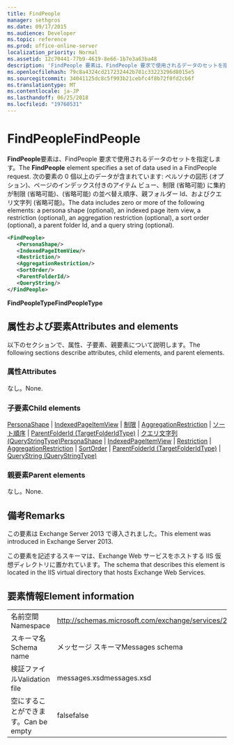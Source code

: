 ```yaml
---
title: FindPeople
manager: sethgros
ms.date: 09/17/2015
ms.audience: Developer
ms.topic: reference
ms.prod: office-online-server
localization_priority: Normal
ms.assetid: 12c70441-77b9-4619-8e66-1b7e3a63ba48
description: 'FindPeople 要素は、FindPeople 要求で使用されるデータのセットを指定します。 次の要素の 0 個以上のデータが含まれています: ペルソナの図形 (オプション)、ページのインデックス付きのアイテム ビュー、制限 (省略可能) に集約が制限 (省略可能)、(省略可能) の並べ替え順序、親フォルダー Id、およびクエリ文字列 (省略可能)。'
ms.openlocfilehash: 79c8a4324cd217232442b781c33223296d8015e5
ms.sourcegitcommit: 34041125dc8c5f993b21cebfc4f8b72f0fd2cb6f
ms.translationtype: MT
ms.contentlocale: ja-JP
ms.lasthandoff: 06/25/2018
ms.locfileid: "19760531"
---
```

# <a name="findpeople"></a><span data-ttu-id="dc85d-104">FindPeople</span><span class="sxs-lookup"><span data-stu-id="dc85d-104">FindPeople</span></span>

<span data-ttu-id="dc85d-105">**FindPeople**要素は、FindPeople 要求で使用されるデータのセットを指定します。</span><span class="sxs-lookup"><span data-stu-id="dc85d-105">The **FindPeople** element specifies a set of data used in a FindPeople request.</span></span> <span data-ttu-id="dc85d-106">次の要素の 0 個以上のデータが含まれています: ペルソナの図形 (オプション)、ページのインデックス付きのアイテム ビュー、制限 (省略可能) に集約が制限 (省略可能)、(省略可能) の並べ替え順序、親フォルダー Id、およびクエリ文字列 (省略可能)。</span><span class="sxs-lookup"><span data-stu-id="dc85d-106">The data includes zero or more of the following elements: a persona shape (optional), an indexed page item view, a restriction (optional), an aggregation restriction (optional), a sort order (optional), a parent folder Id, and a query string (optional).</span></span> 
  
```XML
<FindPeople>
   <PersonaShape/>
   <IndexedPageItemView/>
   <Restriction/>
   <AggregationRestriction/>
   <SortOrder/>
   <ParentFolderId/>
   <QueryString/>
</FindPeople>
```

 <span data-ttu-id="dc85d-107">**FindPeopleType**</span><span class="sxs-lookup"><span data-stu-id="dc85d-107">**FindPeopleType**</span></span>
## <a name="attributes-and-elements"></a><span data-ttu-id="dc85d-108">属性および要素</span><span class="sxs-lookup"><span data-stu-id="dc85d-108">Attributes and elements</span></span>

<span data-ttu-id="dc85d-109">以下のセクションで、属性、子要素、親要素について説明します。</span><span class="sxs-lookup"><span data-stu-id="dc85d-109">The following sections describe attributes, child elements, and parent elements.</span></span>
  
### <a name="attributes"></a><span data-ttu-id="dc85d-110">属性</span><span class="sxs-lookup"><span data-stu-id="dc85d-110">Attributes</span></span>

<span data-ttu-id="dc85d-111">なし。</span><span class="sxs-lookup"><span data-stu-id="dc85d-111">None.</span></span>
  
### <a name="child-elements"></a><span data-ttu-id="dc85d-112">子要素</span><span class="sxs-lookup"><span data-stu-id="dc85d-112">Child elements</span></span>

<span data-ttu-id="dc85d-113">[PersonaShape](personashape.md) | [IndexedPageItemView](indexedpageitemview.md) | [制限](restriction.md) | [AggregationRestriction](aggregationrestriction.md) | [ソート順序](sortorder.md) | [ParentFolderId (TargetFolderIdType)](parentfolderid-targetfolderidtype.md)  |  [クエリ文字列 (QueryStringType)](querystring-querystringtype.md)</span><span class="sxs-lookup"><span data-stu-id="dc85d-113">[PersonaShape](personashape.md) | [IndexedPageItemView](indexedpageitemview.md) | [Restriction](restriction.md) | [AggregationRestriction](aggregationrestriction.md) | [SortOrder](sortorder.md) | [ParentFolderId (TargetFolderIdType)](parentfolderid-targetfolderidtype.md) | [QueryString (QueryStringType)](querystring-querystringtype.md)</span></span>
  
### <a name="parent-elements"></a><span data-ttu-id="dc85d-114">親要素</span><span class="sxs-lookup"><span data-stu-id="dc85d-114">Parent elements</span></span>

<span data-ttu-id="dc85d-115">なし。</span><span class="sxs-lookup"><span data-stu-id="dc85d-115">None.</span></span>
  
## <a name="remarks"></a><span data-ttu-id="dc85d-116">備考</span><span class="sxs-lookup"><span data-stu-id="dc85d-116">Remarks</span></span>

<span data-ttu-id="dc85d-117">この要素は Exchange Server 2013 で導入されました。</span><span class="sxs-lookup"><span data-stu-id="dc85d-117">This element was introduced in Exchange Server 2013.</span></span>
  
<span data-ttu-id="dc85d-118">この要素を記述するスキーマは、Exchange Web サービスをホストする IIS 仮想ディレクトリに置かれています。</span><span class="sxs-lookup"><span data-stu-id="dc85d-118">The schema that describes this element is located in the IIS virtual directory that hosts Exchange Web Services.</span></span>
  
## <a name="element-information"></a><span data-ttu-id="dc85d-119">要素情報</span><span class="sxs-lookup"><span data-stu-id="dc85d-119">Element information</span></span>

|||
|:-----|:-----|
|<span data-ttu-id="dc85d-120">名前空間</span><span class="sxs-lookup"><span data-stu-id="dc85d-120">Namespace</span></span>  <br/> |http://schemas.microsoft.com/exchange/services/2006/messages  <br/> |
|<span data-ttu-id="dc85d-121">スキーマ名</span><span class="sxs-lookup"><span data-stu-id="dc85d-121">Schema name</span></span>  <br/> |<span data-ttu-id="dc85d-122">メッセージ スキーマ</span><span class="sxs-lookup"><span data-stu-id="dc85d-122">Messages schema</span></span>  <br/> |
|<span data-ttu-id="dc85d-123">検証ファイル</span><span class="sxs-lookup"><span data-stu-id="dc85d-123">Validation file</span></span>  <br/> |<span data-ttu-id="dc85d-124">messages.xsd</span><span class="sxs-lookup"><span data-stu-id="dc85d-124">messages.xsd</span></span>  <br/> |
|<span data-ttu-id="dc85d-125">空にすることができます。</span><span class="sxs-lookup"><span data-stu-id="dc85d-125">Can be empty</span></span>  <br/> |<span data-ttu-id="dc85d-126">false</span><span class="sxs-lookup"><span data-stu-id="dc85d-126">false</span></span>  <br/> |
   

